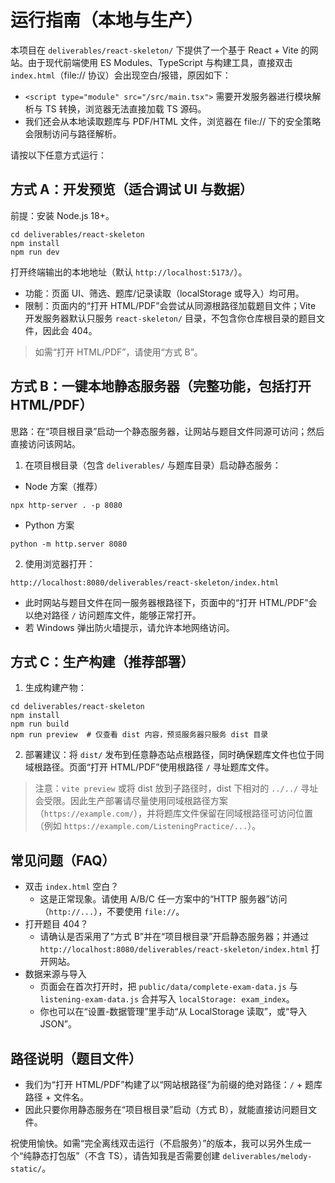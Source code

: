 # 运行指南（本地与生产）

本项目在 `deliverables/react-skeleton/` 下提供了一个基于 React + Vite 的网站。由于现代前端使用 ES Modules、TypeScript 与构建工具，直接双击 `index.html`（file:// 协议）会出现空白/报错，原因如下：

- `<script type="module" src="/src/main.tsx">` 需要开发服务器进行模块解析与 TS 转换，浏览器无法直接加载 TS 源码。
- 我们还会从本地读取题库与 PDF/HTML 文件，浏览器在 file:// 下的安全策略会限制访问与路径解析。

请按以下任意方式运行：

## 方式 A：开发预览（适合调试 UI 与数据）

前提：安装 Node.js 18+。

```
cd deliverables/react-skeleton
npm install
npm run dev
```

打开终端输出的本地地址（默认 `http://localhost:5173/`）。

- 功能：页面 UI、筛选、题库/记录读取（localStorage 或导入）均可用。
- 限制：页面内的“打开 HTML/PDF”会尝试从同源根路径加载题目文件；Vite 开发服务器默认只服务 `react-skeleton/` 目录，不包含你仓库根目录的题目文件，因此会 404。

> 如需“打开 HTML/PDF”，请使用“方式 B”。

## 方式 B：一键本地静态服务器（完整功能，包括打开 HTML/PDF）

思路：在“项目根目录”启动一个静态服务器，让网站与题目文件同源可访问；然后直接访问该网站。

1) 在项目根目录（包含 `deliverables/` 与题库目录）启动静态服务：

- Node 方案（推荐）
```
npx http-server . -p 8080
```
- Python 方案
```
python -m http.server 8080
```

2) 使用浏览器打开：
```
http://localhost:8080/deliverables/react-skeleton/index.html
```

- 此时网站与题目文件在同一服务器根路径下，页面中的“打开 HTML/PDF”会以绝对路径 `/` 访问题库文件，能够正常打开。
- 若 Windows 弹出防火墙提示，请允许本地网络访问。

## 方式 C：生产构建（推荐部署）

1) 生成构建产物：
```
cd deliverables/react-skeleton
npm install
npm run build
npm run preview  # 仅查看 dist 内容，预览服务器只服务 dist 目录
```

2) 部署建议：将 `dist/` 发布到任意静态站点根路径，同时确保题库文件也位于同域根路径。页面“打开 HTML/PDF”使用根路径 `/` 寻址题库文件。

> 注意：`vite preview` 或将 dist 放到子路径时，dist 下相对的 `../../` 寻址会受限。因此生产部署请尽量使用同域根路径方案（`https://example.com/`），并将题库文件保留在同域根路径可访问位置（例如 `https://example.com/ListeningPractice/...`）。

## 常见问题（FAQ）

- 双击 `index.html` 空白？
  - 这是正常现象。请使用 A/B/C 任一方案中的“HTTP 服务器”访问（`http://...`），不要使用 `file://`。
- 打开题目 404？
  - 请确认是否采用了“方式 B”并在“项目根目录”开启静态服务器；并通过 `http://localhost:8080/deliverables/react-skeleton/index.html` 打开网站。
- 数据来源与导入
  - 页面会在首次打开时，把 `public/data/complete-exam-data.js` 与 `listening-exam-data.js` 合并写入 `localStorage: exam_index`。
  - 你也可以在“设置-数据管理”里手动“从 LocalStorage 读取”，或“导入 JSON”。

## 路径说明（题目文件）

- 我们为“打开 HTML/PDF”构建了以“网站根路径”为前缀的绝对路径：`/` + 题库路径 + 文件名。
- 因此只要你用静态服务在“项目根目录”启动（方式 B），就能直接访问题目文件。

祝使用愉快。如需“完全离线双击运行（不启服务）”的版本，我可以另外生成一个“纯静态打包版”（不含 TS），请告知我是否需要创建 `deliverables/melody-static/`。

